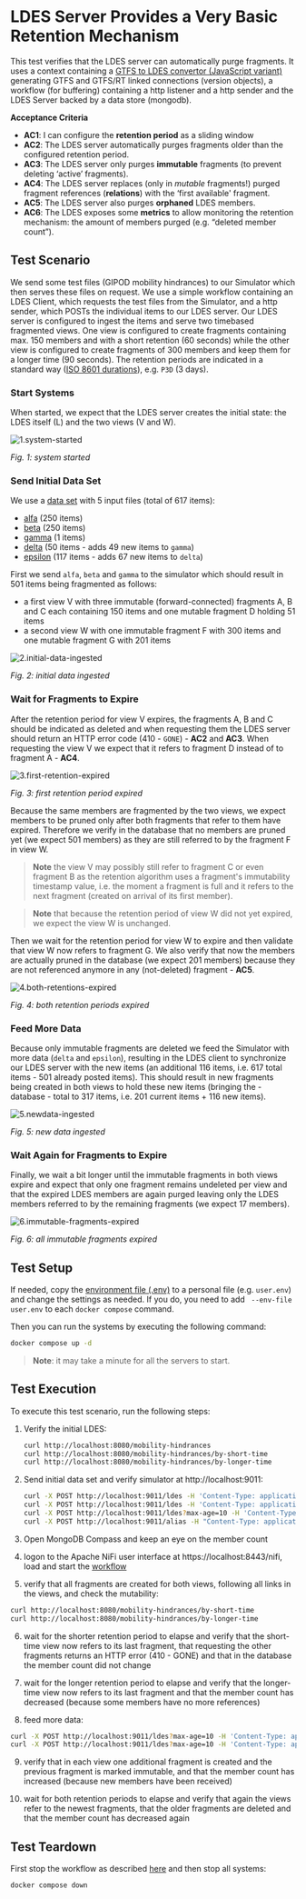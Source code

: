 # LDES Server Provides a Very Basic Retention Mechanism
This test verifies that the LDES server can automatically purge fragments. It uses a context containing a [GTFS to LDES convertor (JavaScript variant)](https://github.com/julianrojas87/gtfs2ldes-js) generating GTFS and GTFS/RT linked connections (version objects), a workflow (for buffering) containing a http listener and a http sender and the LDES Server backed by a data store (mongodb).

**Acceptance Criteria**
* **AC1**: I can configure the **retention period** as a sliding window
* **AC2**: The LDES server automatically purges fragments older than the configured retention period.
* **AC3**: The LDES server only purges **immutable** fragments (to prevent deleting ‘active’ fragments).
* **AC4**: The LDES server replaces (only in *mutable* fragments!) purged fragment references (**relations**) with the ‘first available' fragment.
* **AC5**: The LDES server also purges **orphaned** LDES members.
* **AC6**: The LDES exposes some **metrics** to allow monitoring the retention mechanism: the amount of members purged (e.g. “deleted member count”).

## Test Scenario

We send some test files (GIPOD mobility hindrances) to our Simulator which then serves these files on request. We use a simple workflow containing an LDES Client, which requests the test files from the Simulator, and a http sender, which POSTs the individual items to our LDES server. Our LDES server is configured to ingest the items and serve two timebased fragmented views. One view is configured to create fragments containing max. 150 members and with a short retention (60 seconds) while the other view is configured to create fragments of 300 members and keep them for a longer time (90 seconds).
The retention periods are indicated in a standard way ([ISO 8601 durations](https://en.wikipedia.org/wiki/ISO_8601#Durations)), e.g. `P3D` (3 days).

### Start Systems
When started, we expect that the LDES server creates the initial state: the LDES itself (L) and the two views (V and W).

![1.system-started](https://www.plantuml.com/plantuml/png/LOyn2yCW48LtVyMHiH0e7HrA4BlPgQ13wP2IQo8O1RqsVxyNmI7R-xx7FRYXq9ZfkmR1WH2wUufpqgg3iO1MpHfzUu2fqZHdFMvWgxC7vwfpGZnFB-W3VgY_xbiLiv-NdOqmq4zfYvpjdbl1Trf9M75zOouIpbnA-F4mmqLOXeo4aNoA4igICc4MxgW3Vy5sm3ZnRty0 "1.system-started")

*Fig. 1: system started*

### Send Initial Data Set
We use a [data set](./data/) with 5 input files (total of 617 items):
* [alfa](./data/alfa.jsonld) (250 items)
* [beta](./data/beta.jsonld) (250 items)
* [gamma](./data/gamma.jsonld) (1 items)
* [delta](./data/delta.jsonld) (50 items - adds 49 new items to `gamma`)
* [epsilon](./data/epsilon.jsonld) (117 items - adds 67 new items to `delta`)

First we send `alfa`, `beta` and `gamma` to the simulator which should result in 501 items being fragmented as follows:
* a first view V with three immutable (forward-connected) fragments A, B and C each containing 150 items and one mutable fragment D holding 51 items
* a second view W with one immutable fragment F with 300 items and one mutable fragment G with 201 items

![2.initial-data-ingested](https://www.plantuml.com/plantuml/png/VP8nRuCm48Lt_ufJibL2WbGCOQY2SSr2fqemL1r8uX0aR2hZDEg_xs6AR589fdlVU_BT6Hy6Ksjpant1mWZOlFMgwHdTG3q0ex2zuBVVpsx1Nj-Xi6Onix8LToWjAnUiigoQ6TTr8uKoa5gUmhPhcwjfj13gNsOQWAvcCfl9LZDiMcGrmss6hsPocyaN6VBnz0b19oucUC6xcgGUVTG5AI0uztU5TJdMir6HqecKf4vGGft8IEO48vKJd70dSa8OJK0AUHHwI20E8soMm3V-09GxR9R0gVwgJwtvII2AGppA9yzXQ3DQ6DopxLK2mxNNHcWRz727BmDf2bwxyJpw2B97m7mGHpY_fyS1SX_iS8MnIIlbpTJ7JjWEJcKBPS_-g_d2oJtd8DGP7_al "2.initial-data-ingested")

*Fig. 2: initial data ingested*

### Wait for Fragments to Expire
After the retention period for view V expires, the fragments A, B and C should be indicated as deleted and when requesting them the LDES server should return an HTTP error code (410 - `GONE`) - **AC2** and **AC3**. When requesting the view V we expect that it refers to fragment D instead of to fragment A - **AC4**. 

![3.first-retention-expired](https://www.plantuml.com/plantuml/png/bPAzReCm54PtFyLLkbMY8gcwk58LZ0iBdIh1K7KWyYqW6ICPf-dZz-88sH5JjkySSty07sVNMdSUDQFW47OVa-acANRGpY35QYlv_WcLbzNgwW4lK7jNtxZ6ksPrXMsx4Os3pFiC7lHWa5jKhqjuKktSKtRuvnQvARlk8kujotrPVc-PlBxvnXVU5njVUbyozlNu3Od67vUyBH_EenswVk6ALP2ewM8erqjU3nfM1v0i2o2O292pF7wi2L2m8W1j8GM74SSJsfd3IxgdOHn-wQyG7cWO1ukEzXucms7k9-lGKhyRhUaAa9KGjzhJe8YVqvILiJZGh8o4GasT56qVSXvbt_NisfD6tt4OLogZaoCQHPVo7m00 "3.first-retention-expired")

*Fig. 3: first retention period expired*

Because the same members are fragmented by the two views, we expect members to be pruned only after both fragments that refer to them have expired. Therefore we verify in the database that no members are pruned yet (we expect 501 members) as they are still referred to by the fragment F in view W.
> **Note** the view V may possibly still refer to fragment C or even fragment B as the retention algorithm uses a fragment's immutability timestamp value, i.e. the moment a fragment is full and it refers to the next fragment (created on arrival of its first member).

> **Note** that because the retention period of view W did not yet expired, we expect the view W is unchanged.

Then we wait for the retention period for view W to expire and then validate that view W now refers to fragment G. We also verify that now the members are actually pruned in the database (we expect 201 members) because they are not referenced anymore in any (not-deleted) fragment - **AC5**.

![4.both-retentions-expired](https://www.plantuml.com/plantuml/png/bP8nRuCm48Lt_ufJibLAbLJg44UgWd5XeLCb6AeEHBu0aZ6ISPhst_SmHIPb2jDxdtdF9zl7tfNMNLhDI3Y4rLjdgawA5PGzI07hCttx_RIQoTTtoFnYDh6ymIladkKthF2ic5XYowf5uo3oF8ArRWpookBFOL2FgknhL0U7tyxJHN2SIjmVZ7qmlZyentDOyCJpvA_GKiUYZ-0YblfOojZ7moTiD9xTveLEURIsgUh1Poo3ZUgkXdG-w6cXO7amaaN122Q2YLay_wq89cN9t30fEBJOdj3s79wsEzgCmnTTtM1fCmuM7StTT8P3NtVMeQM-6wpflH2LCAjwth4K_bL711Hg2YeQDkXufdt9nPKdZJHfuEcC7z4eUgw_ "4.both-retentions-expired")

*Fig. 4: both retention periods expired*

### Feed More Data 
Because only immutable fragments are deleted we feed the Simulator with more data (`delta` and `epsilon`), resulting in the LDES client to synchronize our LDES server with the new items (an additional 116 items, i.e. 617 total items - 501 already posted items). This should result in new fragments being created in both views to hold these new items (bringing the - database - total to 317 items, i.e. 201 current items + 116 new items).

![5.newdata-ingested](https://www.plantuml.com/plantuml/png/bLD9Ru905BxFhtZHMnCRhMcCc3G2mtAWfoPmQ7f0UI89IpECjVxxFeRI6JGzoEdRtZ83R5kP2dcgIaP08anUcpflk3E1j0NkmFH0ptezk17ttY1IPZHeSO5dY9KMZxH4QScW-IBDAwmbs4gtOLeMDLgvmCkcGuzPsXunsqZybagzAUotSkulT5MXUtyXx-_X-Xh-V4_vNjSuFqfgWVLDnbSP__xXWIeC_XqUAZyS3MVl3nymA_4WPo_q_degEfzun2AOPSsv9XntU30I5cl2cQs9mnnDNEQQCQw9nn9D0kQR9D0aP8mx5bHOxL2q5YmNArh3WY_wN8W-qHeMxDFFT5_8YmMBvpdrDPNbVAuo0YNTGD7K5hJ7HaWKAcZ89Nt7fDgaPbYIdj59D7ODpC5OgPlfZOGLdS3ScLO8hm9TXwAgJZBTbTYN_sBVc1ECKg6HscATqJ_u0m00 "5.newdata-ingested")

*Fig. 5: new data ingested*

### Wait Again for Fragments to Expire
Finally, we wait a bit longer until the immutable fragments in both views expire and expect that only one fragment remains undeleted per view and that the expired LDES members are again purged leaving only the LDES members referred to by the remaining fragments (we expect 17 members).

![6.immutable-fragments-expired](https://www.plantuml.com/plantuml/png/bPDBRuCm48Jl_XMhv5Of5MrLLI5I5S0y3lHK2GvH3qxO42GUbN6QvjztunJP2ISupNopWzOyrhqIKXsRcf5G2BEFhYqxxiz0zC1zcE_fMYw7DENX9wGwJ0UMLNY2JBFiXkMQvGEBf2WRR1LucdimhwiMtLBYUNLHZuNe3rYi5FugJKV5wrR-z6AWYy7q8hy-X_-YfDbHZ-2e5kfQ2ACWqa4qVP5O5-EfYoIwbW1ZcuSlMDIuLujtUgzNAwloSF4fIs5HTAUMT7RHGv2pp9YGUSRup3ScO84nd76xankJiCYOcCLsmhZlGeFD5cNlmjCRRU723tr5v9vf2nTsubliAdMczDMXszhanN7qZ4H5fwwwreN-q4c5KWzQkARFcwX7jC2QU447CJgmT0Yt6oLtdj_F7fNOraY7D3osT6BDhB4jwAVx0m00 "6.immutable-fragments-expired")

*Fig. 6: all immutable fragments expired*

## Test Setup
If needed, copy the [environment file (.env)](./.env) to a personal file (e.g. `user.env`) and change the settings as needed. If you do, you need to add ` --env-file user.env` to each `docker compose` command.

Then you can run the systems by executing the following command:
```bash
docker compose up -d
```
> **Note**: it may take a minute for all the servers to start.

## Test Execution
To execute this test scenario, run the following steps:

1. Verify the initial LDES:
    ```bash
    curl http://localhost:8080/mobility-hindrances
    curl http://localhost:8080/mobility-hindrances/by-short-time
    curl http://localhost:8080/mobility-hindrances/by-longer-time
    ```

2. Send initial data set and verify simulator at http://localhost:9011:
    ```bash
    curl -X POST http://localhost:9011/ldes -H 'Content-Type: application/ld+json' -d '@data/alfa.jsonld'
    curl -X POST http://localhost:9011/ldes -H 'Content-Type: application/ld+json' -d '@data/beta.jsonld'
    curl -X POST http://localhost:9011/ldes?max-age=10 -H 'Content-Type: application/ld+json' -d '@data/gamma.jsonld'
    curl -X POST http://localhost:9011/alias -H "Content-Type: application/json" -d '@create-alias.json'
    ```

3. Open MongoDB Compass and keep an eye on the member count

4. logon to the Apache NiFi user interface at https://localhost:8443/nifi, load and start the [workflow](./nifi-workflow.json)

5. verify that all fragments are created for both views, following all links in the views, and check the mutability:
```bash
curl http://localhost:8080/mobility-hindrances/by-short-time
curl http://localhost:8080/mobility-hindrances/by-longer-time
```

6. wait for the shorter retention period to elapse and verify that the short-time view now refers to its last fragment, that requesting the other fragments returns an HTTP error (410 - GONE) and that in the database the member count did not change

7. wait for the longer retention period to elapse and verify that the longer-time view now refers to its last fragment and that the member count has decreased (because some members have no more references)

8. feed more data:
```bash
curl -X POST http://localhost:9011/ldes?max-age=10 -H 'Content-Type: application/ld+json' -d '@data/delta.jsonld'
curl -X POST http://localhost:9011/ldes?max-age=10 -H 'Content-Type: application/ld+json' -d '@data/epsilon.jsonld'
```

9. verify that in each view one additional fragment is created and the previous fragment is marked immutable, and that the member count has increased (because new members have been received)

10. wait for both retention periods to elapse and verify that again the views refer to the newest fragments, that the older fragments are deleted and that the member count has decreased again

## Test Teardown
First stop the workflow as described [here](../../tests/_nifi-workbench/README.md#stop-a-workflow) and then stop all systems:
```bash
docker compose down
```
